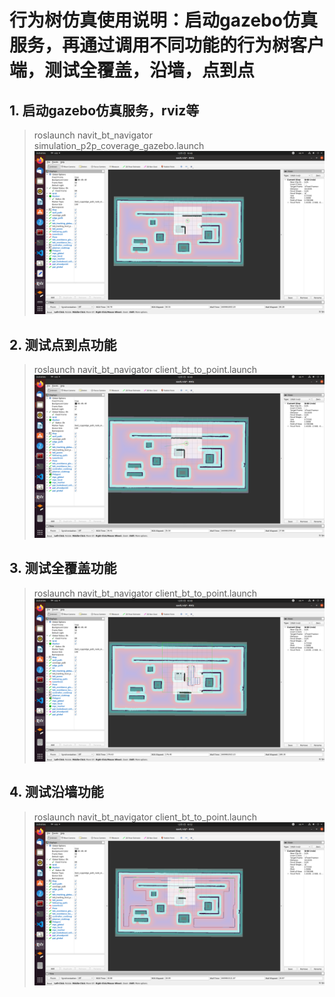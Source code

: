 # 行为树仿真使用说明：启动gazebo仿真服务，再通过调用不同功能的行为树客户端，测试全覆盖，沿墙，点到点
## 1. 启动gazebo仿真服务，rviz等
> roslaunch navit_bt_navigator  simulation_p2p_coverage_gazebo.launch
![navit_gazebo](navit_gazebo.png)

## 2. 测试点到点功能
> roslaunch navit_bt_navigator client_bt_to_point.launch
![to_point](to_point.png)

## 3. 测试全覆盖功能
> roslaunch navit_bt_navigator client_bt_to_point.launch
![coverage](coverage.png)

## 4. 测试沿墙功能
> roslaunch navit_bt_navigator client_bt_to_point.launch
![wall](wall.png)


